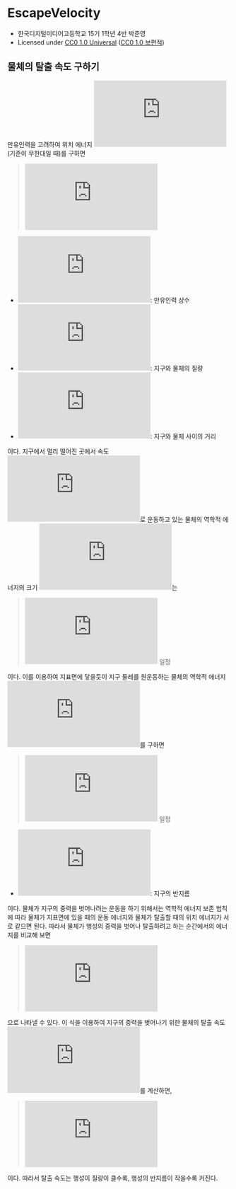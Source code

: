 # EscapeVelocity
* 한국디지털미디어고등학교 15기 1학년 4반 박준영
* Licensed under [CC0 1.0 Universal](https://creativecommons.org/publicdomain/zero/1.0/) ([CC0 1.0 보편적](https://creativecommons.org/publicdomain/zero/1.0/deed.ko))

## 물체의 탈출 속도 구하기

만유인력을 고려하여 위치 에너지 ![Ep](https://latex.codecogs.com/png.latex?%5Cinline%20E_p)(기준이 무한대일 때)를 구하면

> ![Ep=-GMm/r](https://latex.codecogs.com/png.latex?%5Clarge%20E_p%3D-%5Cfrac%7BGMm%7D%7Br%7D)

* ![G](https://latex.codecogs.com/png.latex?%5Cinline%20G): 만유인력 상수
* ![M,m](https://latex.codecogs.com/png.latex?%5Cinline%20M%2Cm): 지구와 물체의 질량
* ![r](https://latex.codecogs.com/png.latex?%5Cinline%20r): 지구와 물체 사이의 거리

이다. 지구에서 멀리 떨어진 곳에서 속도 ![v](https://latex.codecogs.com/png.latex?%5Cinline%20v)로 운동하고 있는 물체의 역학적 에너지의 크기 ![E](https://latex.codecogs.com/png.latex?%5Cinline%20E)는

> ![E=Ek+Ep=½mv²-GMm/r=](https://latex.codecogs.com/png.latex?%5Cinline%20%5Clarge%20E%3DE_k&plus;E_p%3D%5Cfrac%7B1%7D%7B2%7Dmv%5E2-%5Cfrac%7BGMm%7D%7Br%7D%3D) 일정

이다. 이를 이용하여 지표면에 닿을듯이 지구 둘레를 원운동하는 물체의 역학적 에너지 ![E](https://latex.codecogs.com/png.latex?%5Cinline%20E)를 구하면

> ![E=Ek+Ep=½mv²-GMm/R=](https://latex.codecogs.com/png.latex?%5Cinline%20%5Clarge%20E%3DE_k&plus;E_p%3D%5Cfrac%7B1%7D%7B2%7Dmv%5E2-%5Cfrac%7BGMm%7D%7BR%7D%3D) 일정

* ![R](https://latex.codecogs.com/png.latex?%5Cinline%20R): 지구의 반지름

이다. 물체가 지구의 중력을 벗어나려는 운동을 하기 위해서는 역학적 에너지 보존 법칙에 따라 물체가 지표면에 있을 때의 운동 에너지와 물체가 탈출할 때의 위치 에너지가 서로 같으면 된다. 따라서 물체가 행성의 중력을 벗어나 탈출하려고 하는 순간에서의 에너지를 비교해 보면

> ![½mv²=GMm/R](https://latex.codecogs.com/png.latex?%5Clarge%20%5Cfrac%7B1%7D%7B2%7Dmv%5E2%3D%5Cfrac%7BGMm%7D%7BR%7D)

으로 나타낼 수 있다. 이 식을 이용하여 지구의 중력을 벗어나기 위한 물체의 탈출 속도 ![v](https://latex.codecogs.com/png.latex?%5Cinline%20v)를 계산하면,

> ![v=√(2GM/R)](https://latex.codecogs.com/png.latex?%5Clarge%20v%3D%5Csqrt%7B%5Cfrac%7B2GM%7D%7BR%7D%7D)

이다. 따라서 탈출 속도는 행성이 질량이 클수록, 행성의 반지름이 작을수록 커진다.
